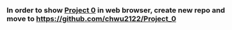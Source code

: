 ### In order to show [Project 0](https://docs.cs50.net/web/2018/w/projects/0/project0.html) in web browser, create new repo and move to https://github.com/chwu2122/Project_0 
